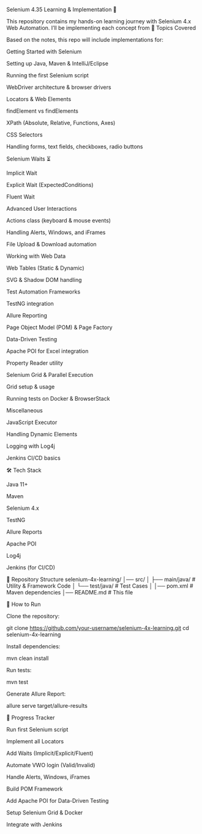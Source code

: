 Selenium 4.35 Learning & Implementation 🚀

This repository contains my hands-on learning journey with Selenium 4.x Web Automation.
I’ll be implementing each concept from 
📘 Topics Covered

Based on the notes, this repo will include implementations for:

Getting Started with Selenium

Setting up Java, Maven & IntelliJ/Eclipse

Running the first Selenium script

WebDriver architecture & browser drivers

Locators & Web Elements

findElement vs findElements

XPath (Absolute, Relative, Functions, Axes)

CSS Selectors

Handling forms, text fields, checkboxes, radio buttons

Selenium Waits ⏳

Implicit Wait

Explicit Wait (ExpectedConditions)

Fluent Wait

Advanced User Interactions

Actions class (keyboard & mouse events)

Handling Alerts, Windows, and iFrames

File Upload & Download automation

Working with Web Data

Web Tables (Static & Dynamic)

SVG & Shadow DOM handling

Test Automation Frameworks

TestNG integration

Allure Reporting

Page Object Model (POM) & Page Factory

Data-Driven Testing

Apache POI for Excel integration

Property Reader utility

Selenium Grid & Parallel Execution

Grid setup & usage

Running tests on Docker & BrowserStack

Miscellaneous

JavaScript Executor

Handling Dynamic Elements

Logging with Log4j

Jenkins CI/CD basics

🛠 Tech Stack

Java 11+

Maven

Selenium 4.x

TestNG

Allure Reports

Apache POI

Log4j

Jenkins (for CI/CD)

📂 Repository Structure
selenium-4x-learning/
│── src/
│   ├── main/java/   # Utility & Framework Code
│   └── test/java/   # Test Cases
│
│── pom.xml          # Maven dependencies
│── README.md        # This file

🚀 How to Run

Clone the repository:

git clone https://github.com/your-username/selenium-4x-learning.git
cd selenium-4x-learning


Install dependencies:

mvn clean install


Run tests:

mvn test


Generate Allure Report:

allure serve target/allure-results

📌 Progress Tracker

Run first Selenium script

Implement all Locators

Add Waits (Implicit/Explicit/Fluent)

Automate VWO login (Valid/Invalid)

Handle Alerts, Windows, iFrames

Build POM Framework

Add Apache POI for Data-Driven Testing

Setup Selenium Grid & Docker

Integrate with Jenkins